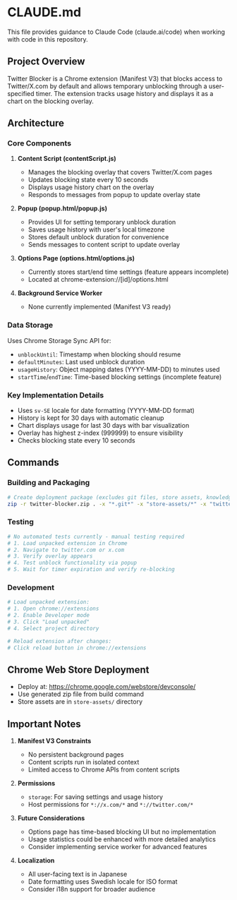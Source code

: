 # CLAUDE.md

This file provides guidance to Claude Code (claude.ai/code) when working with code in this repository.

## Project Overview

Twitter Blocker is a Chrome extension (Manifest V3) that blocks access to Twitter/X.com by default and allows temporary unblocking through a user-specified timer. The extension tracks usage history and displays it as a chart on the blocking overlay.

## Architecture

### Core Components

1. **Content Script (contentScript.js)**
   - Manages the blocking overlay that covers Twitter/X.com pages
   - Updates blocking state every 10 seconds
   - Displays usage history chart on the overlay
   - Responds to messages from popup to update overlay state

2. **Popup (popup.html/popup.js)**
   - Provides UI for setting temporary unblock duration
   - Saves usage history with user's local timezone
   - Stores default unblock duration for convenience
   - Sends messages to content script to update overlay

3. **Options Page (options.html/options.js)**
   - Currently stores start/end time settings (feature appears incomplete)
   - Located at chrome-extension://[id]/options.html

4. **Background Service Worker**
   - None currently implemented (Manifest V3 ready)

### Data Storage

Uses Chrome Storage Sync API for:
- `unblockUntil`: Timestamp when blocking should resume
- `defaultMinutes`: Last used unblock duration
- `usageHistory`: Object mapping dates (YYYY-MM-DD) to minutes used
- `startTime`/`endTime`: Time-based blocking settings (incomplete feature)

### Key Implementation Details

- Uses `sv-SE` locale for date formatting (YYYY-MM-DD format)
- History is kept for 30 days with automatic cleanup
- Chart displays usage for last 30 days with bar visualization
- Overlay has highest z-index (999999) to ensure visibility
- Checks blocking state every 10 seconds

## Commands

### Building and Packaging
```bash
# Create deployment package (excludes git files, store assets, knowledge folder)
zip -r twitter-blocker.zip . -x "*.git*" -x "store-assets/*" -x "twitter-blocker.zip" -x "*.DS_Store" -x "knowledge/*" -x "icon/twitter-blocker.png" -x "icon/icon.png"
```

### Testing
```bash
# No automated tests currently - manual testing required
# 1. Load unpacked extension in Chrome
# 2. Navigate to twitter.com or x.com
# 3. Verify overlay appears
# 4. Test unblock functionality via popup
# 5. Wait for timer expiration and verify re-blocking
```

### Development
```bash
# Load unpacked extension:
# 1. Open chrome://extensions
# 2. Enable Developer mode
# 3. Click "Load unpacked"
# 4. Select project directory

# Reload extension after changes:
# Click reload button in chrome://extensions
```

## Chrome Web Store Deployment
- Deploy at: https://chrome.google.com/webstore/devconsole/
- Use generated zip file from build command
- Store assets are in `store-assets/` directory

## Important Notes

1. **Manifest V3 Constraints**
   - No persistent background pages
   - Content scripts run in isolated context
   - Limited access to Chrome APIs from content scripts

2. **Permissions**
   - `storage`: For saving settings and usage history
   - Host permissions for `*://x.com/*` and `*://twitter.com/*`

3. **Future Considerations**
   - Options page has time-based blocking UI but no implementation
   - Usage statistics could be enhanced with more detailed analytics
   - Consider implementing service worker for advanced features

4. **Localization**
   - All user-facing text is in Japanese
   - Date formatting uses Swedish locale for ISO format
   - Consider i18n support for broader audience